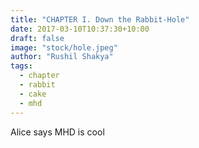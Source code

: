 ```yaml
---
title: "CHAPTER I. Down the Rabbit-Hole"
date: 2017-03-10T10:37:30+10:00
draft: false
image: "stock/hole.jpeg"
author: "Rushil Shakya"
tags:
  - chapter
  - rabbit
  - cake
  - mhd
---
```


Alice says MHD is cool
